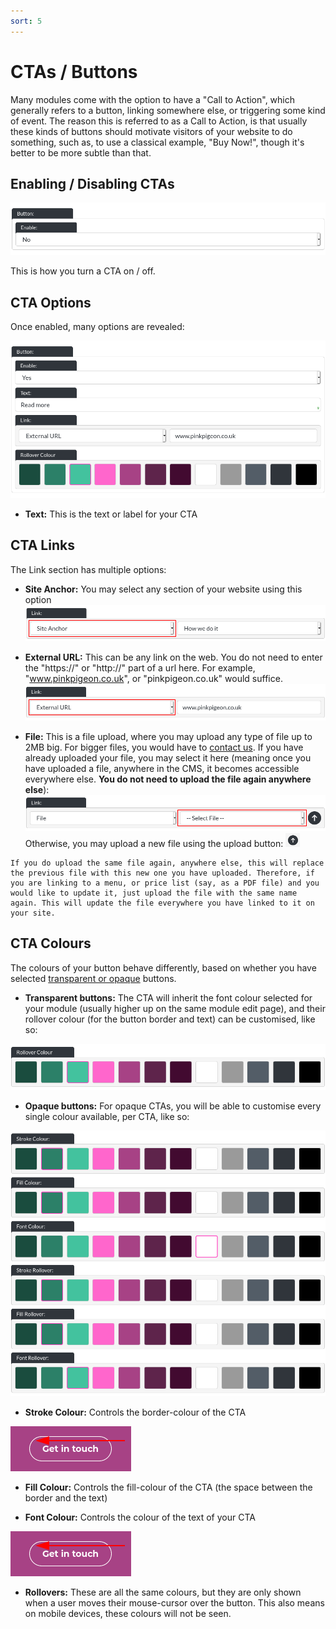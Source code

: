 ```yaml
---
sort: 5
---
```


# CTAs / Buttons

Many modules come with the option to have a "Call to Action", which generally refers to a button, linking somewhere else, or triggering some kind of event. The reason this is referred to as a Call to Action, is that usually these kinds of buttons should motivate visitors of your website to do something, such as, to use a classical example, "Buy Now!", though it's better to be more subtle than that.

## Enabling / Disabling CTAs

![Image of the option to enable / disable CTAs within modules](https://raw.githubusercontent.com/pinkpigeondocs/Pink-Pigeon-Documentation/master/docs/4_General_Components/images/general_components_button_enable.png)

This is how you turn a CTA on / off.

## CTA Options

Once enabled, many options are revealed:

![Image of the CTA options](https://raw.githubusercontent.com/pinkpigeondocs/Pink-Pigeon-Documentation/master/docs/4_General_Components/images/general_components_all_cta_options.png)

- **Text:** This is the text or label for your CTA

## CTA Links

The Link section has multiple options:

- **Site Anchor:** You may select any section of your website using this option ![Image of the CTA option, site anchor](https://raw.githubusercontent.com/pinkpigeondocs/Pink-Pigeon-Documentation/master/docs/4_General_Components/images/general_components_cta_links_anchor.png)

- **External URL:** This can be any link on the web. You do not need to enter the "https://" or "http://" part of a url here. For example, "www.pinkpigeon.co.uk", or "pinkpigeon.co.uk" would suffice. ![Image of the CTA option, external url](https://raw.githubusercontent.com/pinkpigeondocs/Pink-Pigeon-Documentation/master/docs/4_General_Components/images/general_components_cta_links_external.png)

- **File:** This is a file upload, where you may upload any type of file up to 2MB big. For bigger files, you would have to [contact us](https://cms.pinkpigeon.co.uk/contact). If you have already uploaded your file, you may select it here (meaning once you have uploaded a file, anywhere in the CMS, it becomes accessible everywhere else. **You do not need to upload the file again anywhere else**): ![Image of the CTA option, files](https://raw.githubusercontent.com/pinkpigeondocs/Pink-Pigeon-Documentation/master/docs/4_General_Components/images/general_components_cta_links_file.png) Otherwise, you may upload a new file using the upload button: ![Image of the up-arrow for file uploads](https://raw.githubusercontent.com/pinkpigeondocs/Pink-Pigeon-Documentation/master/docs/common_elements_images/up_arrow_icon.png)

```tip
If you do upload the same file again, anywhere else, this will replace the previous file with this new one you have uploaded. Therefore, if you are linking to a menu, or price list (say, as a PDF file) and you would like to update it, just upload the file with the same name again. This will update the file everywhere you have linked to it on your site.
```

## CTA Colours

The colours of your button behave differently, based on whether you have selected [transparent or opaque](https://pinkpigeondocs.github.io/Pink-Pigeon-Documentation/5_Pages/1_essentials.html#advanced-users-buttons) buttons.

- **Transparent buttons:** The CTA will inherit the font colour selected for your module (usually higher up on the same module edit page), and their rollover colour (for the button border and text) can be customised, like so:

![Image of the CTA option, rollover colour](https://raw.githubusercontent.com/pinkpigeondocs/Pink-Pigeon-Documentation/master/docs/4_General_Components/images/general_components_cta_rollover.png)

- **Opaque buttons:** For opaque CTAs, you will be able to customise every single colour available, per CTA, like so:

![Image of the CTA option, all colours](https://raw.githubusercontent.com/pinkpigeondocs/Pink-Pigeon-Documentation/master/docs/4_General_Components/images/general_components_cta_all_colour_options.png)

- **Stroke Colour:** Controls the border-colour of the CTA

![Image of the CTA option, stroke colour](https://raw.githubusercontent.com/pinkpigeondocs/Pink-Pigeon-Documentation/master/docs/4_General_Components/images/general_components_cta_stroke.png)

- **Fill Colour:** Controls the fill-colour of the CTA (the space between the border and the text)

- **Font Colour:** Controls the colour of the text of your CTA

![Image of the CTA option, font colour](https://raw.githubusercontent.com/pinkpigeondocs/Pink-Pigeon-Documentation/master/docs/4_General_Components/images/general_components_cta_stroke.png)

- **Rollovers:** These are all the same colours, but they are only shown when a user moves their mouse-cursor over the button. This also means on mobile devices, these colours will not be seen.